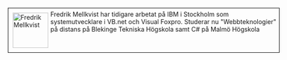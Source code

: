 <div style="border: 1px solid black; overflow: auto; padding: 5px; margin: 1em 100px 1em 100px; width: 600px" markdown=1>
<img src="img/fredrik.jpg" width="80" style="float: left; padding:5px" alt="Fredrik Mellkvist">
Fredrik Mellkvist har tidigare arbetat på IBM i Stockholm som systemutvecklare i VB.net och Visual Foxpro. Studerar nu "Webbteknologier" på distans på Blekinge Tekniska Högskola samt C# på Malmö Högskola
</div>
